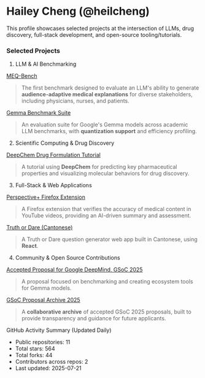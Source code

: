 # Hailey Cheng (@heilcheng)

This profile showcases selected projects at the intersection of LLMs, drug discovery, full-stack development, and open-source tooling/tutorials.

### Selected Projects
1. LLM & AI Benchmarking

[MEQ-Bench](https://github.com/heilcheng/MEQ-Bench)
> The first benchmark designed to evaluate an LLM's ability to generate **audience-adaptive medical explanations** for diverse stakeholders, including physicians, nurses, and patients.

[Gemma Benchmark Suite](https://github.com/heilcheng/gemma-benchmark)
> An evaluation suite for Google's Gemma models across academic LLM benchmarks, with **quantization support** and efficiency profiling.

2. Scientific Computing & Drug Discovery

[DeepChem Drug Formulation Tutorial](https://github.com/heilcheng/deepchem-drug-formulation)
> A tutorial using **DeepChem** for predicting key pharmaceutical properties and visualizing molecular behaviors for drug discovery.

3. Full-Stack & Web Applications

[Perspective+ Firefox Extension](https://github.com/heilcheng/perspective-plus)
> A Firefox extension that verifies the accuracy of medical content in YouTube videos, providing an AI-driven summary and assessment.

[Truth or Dare (Cantonese)](https://github.com/heilcheng/Truth-or-Dare-Canto)
> A Truth or Dare question generator web app built in Cantonese, using **React**.

4. Community & Open Source Contributions

[Accepted Proposal for Google DeepMind, GSoC 2025](https://github.com/heilcheng/2025-GSoC-Proposal-Selected)
> A proposal focused on benchmarking and creating ecosystem tools for Gemma models.

[GSoC Proposal Archive 2025](https://github.com/SammanSarkar/GSoC_archive_2025)
> A **collaborative archive** of accepted GSoC 2025 proposals, built to provide transparency and guidance for future applicants.

<!-- STATS:START -->
 GitHub Activity Summary (Updated Daily)

- Public repositories: 11
- Total stars: 564
- Total forks: 44
- Contributors across repos: 2
- Last updated: 2025-07-21

<!-- STATS:END -->
